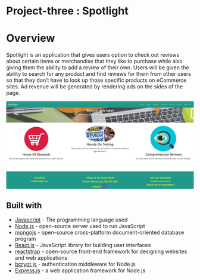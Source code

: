 # Project-three : Spotlight
# Overview

Spotlight is an application that gives users option to check out reviews about certain items or merchandise that they like to purchase while also giving them the ability to add a review of their own. Users will be given the ability to search for any product and find reviews for them from other users so that they don’t have to look up those specific products on eCommerce sites. Ad revenue will be generated by rendering ads on the sides of the page.

![home page when user not authenticated](./spotlight/public/assets/review2.JPG?raw=true)

## Built with
* [Javascript](https://developer.mozilla.org/en-US/docs/Web/JavaScript) - The programming language used
* [Node.js](https://nodejs.org/en/) - open-source server used to run JavaScript
* [mongojs](https://www.npmjs.com/package/mongojs) - open-source cross-platform document-oriented database program
* [React.js](https://reactjs.org/) - JavaScript library for building user interfaces
* [reactstrap](https://react-bootstrap.github.io/) - open-source front-end framework for designing websites and web applications
* [bcrypt.js](http://www.passportjs.org/) - authentication middleware for Node.js
* [Express.js](http://www.expressjs.com/) - a web application framework for Node.js

